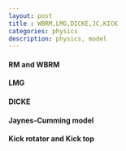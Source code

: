 ```yaml
---
layout: post
title : WBRM,LMG,DICKE,JC,KICK
categories: physics
description: physics, model
---
```


#### RM and WBRM


#### LMG


#### DICKE


#### Jaynes-Cumming model



#### Kick rotator and Kick top

